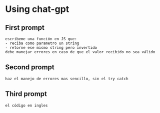 # Using chat-gpt
## First prompt
```
escribeme una función en JS que:
- reciba como parametro un string
- retorne ese mismo string pero invertido
debe manejar errores en caso de que el valor recibido no sea válido
```

## Second prompt

```
haz el manejo de errores mas sencillo, sin el try catch
```

## Third prompt

```
el código en ingles
```